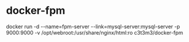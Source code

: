 # docker-fpm
docker run -d --name=fpm-server --link=mysql-server:mysql-server -p 9000:9000 -v /opt/webroot:/usr/share/nginx/html:ro c3t3m3/docker-fpm 
